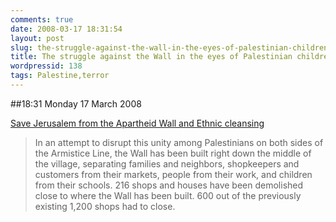 ```yaml
---
comments: true
date: 2008-03-17 18:31:54
layout: post
slug: the-struggle-against-the-wall-in-the-eyes-of-palestinian-children
title: The struggle against the Wall in the eyes of Palestinian children
wordpressid: 138
tags: Palestine,terror
---
```


##18:31 Monday 17 March 2008

[Save Jerusalem from the Apartheid Wall and Ethnic cleansing](http://www.thehandstand.org/archive/may2006/articles/jerusalemwall.htm)



> In an attempt to disrupt this unity among Palestinians on both sides of the Armistice Line, the Wall has been built right down the middle of the village, separating families and neighbors, shopkeepers and customers from their markets, people from their work, and children from their schools. 216 shops and houses have been demolished close to where the Wall has been built. 600 out of the previously existing 1,200 shops had to close.

